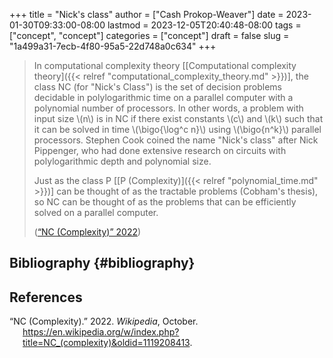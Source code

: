 +++
title = "Nick's class"
author = ["Cash Prokop-Weaver"]
date = 2023-01-30T09:33:00-08:00
lastmod = 2023-12-05T20:40:48-08:00
tags = ["concept", "concept"]
categories = ["concept"]
draft = false
slug = "1a499a31-7ecb-4f80-95a5-22d748a0c634"
+++

> In computational complexity theory [[Computational complexity theory]({{< relref "computational_complexity_theory.md" >}})], the class NC (for "Nick's Class") is the set of decision problems decidable in polylogarithmic time on a parallel computer with a polynomial number of processors. In other words, a problem with input size \\(n\\) is in NC if there exist constants \\(c\\) and \\(k\\) such that it can be solved in time \\(\bigo{\log^c n}\\) using \\(\bigo{n^k}\\) parallel processors. Stephen Cook coined the name "Nick's class" after Nick Pippenger, who had done extensive research on circuits with polylogarithmic depth and polynomial size.
>
> Just as the class P [[P (Complexity)]({{< relref "polynomial_time.md" >}})] can be thought of as the tractable problems (Cobham's thesis), so NC can be thought of as the problems that can be efficiently solved on a parallel computer.
>
> (<a href="#citeproc_bib_item_1">“NC (Complexity)” 2022</a>)


## Bibliography {#bibliography}

## References

<style>.csl-entry{text-indent: -1.5em; margin-left: 1.5em;}</style><div class="csl-bib-body">
  <div class="csl-entry"><a id="citeproc_bib_item_1"></a>“NC (Complexity).” 2022. <i>Wikipedia</i>, October. <a href="https://en.wikipedia.org/w/index.php?title=NC_(complexity)&oldid=1119208413">https://en.wikipedia.org/w/index.php?title=NC_(complexity)&#38;oldid=1119208413</a>.</div>
</div>

